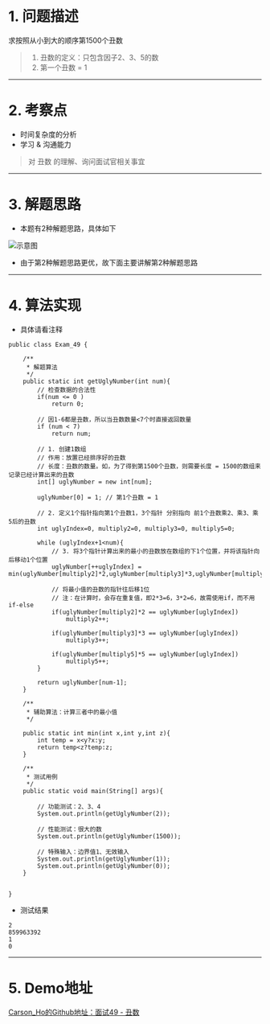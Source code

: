 # 1. 问题描述
求按照从小到大的顺序第1500个丑数
>1. 丑数的定义：只包含因子2、3、5的数
>2. 第一个丑数 = 1
***

# 2. 考察点
- 时间复杂度的分析
- 学习 & 沟通能力
>对 丑数 的理解、询问面试官相关事宜

***
# 3. 解题思路
- 本题有2种解题思路，具体如下

![示意图](http://upload-images.jianshu.io/upload_images/944365-ed07d455fc16bf5a.png?imageMogr2/auto-orient/strip%7CimageView2/2/w/1240)




- 由于第2种解题思路更优，故下面主要讲解第2种解题思路

***
# 4. 算法实现
- 具体请看注释

```
public class Exam_49 {

    /**
     * 解题算法
     */
    public static int getUglyNumber(int num){
        // 检查数据的合法性
        if(num <= 0 )
            return 0;

        // 因1-6都是丑数，所以当丑数数量<7个时直接返回数量
        if (num < 7)
            return num;

        // 1. 创建1数组
        // 作用：放置已经排序好的丑数
        // 长度：丑数的数量。如，为了得到第1500个丑数，则需要长度 = 1500的数组来记录已经计算出来的丑数
        int[] uglyNumber = new int[num];

        uglyNumber[0] = 1; // 第1个丑数 = 1

        // 2. 定义1个指针指向第1个丑数1，3个指针 分别指向 前1个丑数乘2、乘3、乘5后的丑数
        int uglyIndex=0, multiply2=0, multiply3=0, multiply5=0;

        while (uglyIndex+1<num){
            // 3. 将3个指针计算出来的最小的丑数放在数组的下1个位置，并将该指针向后移动1个位置
            uglyNumber[++uglyIndex] = min(uglyNumber[multiply2]*2,uglyNumber[multiply3]*3,uglyNumber[multiply5]*5);

            // 将最小值的丑数的指针往后移1位
            // 注：在计算时，会存在重复值，即2*3=6，3*2=6，故需使用if，而不用if-else
            if(uglyNumber[multiply2]*2 == uglyNumber[uglyIndex])
                multiply2++;

            if(uglyNumber[multiply3]*3 == uglyNumber[uglyIndex])
                multiply3++;

            if(uglyNumber[multiply5]*5 == uglyNumber[uglyIndex])
                multiply5++;
        }

        return uglyNumber[num-1];
    }

    /**
     * 辅助算法：计算三者中的最小值
     */

    public static int min(int x,int y,int z){
        int temp = x<y?x:y;
        return temp<z?temp:z;
    }

    /**
     * 测试用例
     */
    public static void main(String[] args){

        // 功能测试：2、3、4
        System.out.println(getUglyNumber(2));

        // 性能测试：很大的数
        System.out.println(getUglyNumber(1500));

        // 特殊输入：边界值1、无效输入
        System.out.println(getUglyNumber(1));
        System.out.println(getUglyNumber(0));
    }


}
```

- 测试结果

```
2
859963392
1
0
```

***
# 5. Demo地址
[Carson_Ho的Github地址：面试49 - 丑数](https://github.com/Carson-Ho/AlgorithmLearning)
